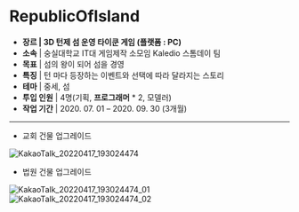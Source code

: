# RepublicOfIsland
- **장르  |  3D 턴제 섬 운영 타이쿤 게임 (플랫폼 : PC)**
- **소속**  |  숭실대학교 IT대 게임제작 소모임 Kaledio 스톰데이 팀
- **목표**  |  섬의 왕이 되어 섬을 경영
- **특징**  |  턴 마다 등장하는 이벤트와 선택에 따라 달라지는 스토리
- **테마**  |  중세, 섬
- **투입 인원**  |  4명(기획, **프로그래머** * 2, 모델러)
- **작업 기간**  |  2020. 07. 01 – 2020. 09. 30 (3개월)

---
- 교회 건물 업그레이드

![KakaoTalk_20220417_193024474](https://user-images.githubusercontent.com/66158433/163710885-a74f5598-d167-4930-bf29-278cb47c45d5.gif)

- 법원 건물 업그레이드

![KakaoTalk_20220417_193024474_01](https://user-images.githubusercontent.com/66158433/163710890-a067619b-e0fc-4ca7-8e85-e6beaf2a750c.gif)
![KakaoTalk_20220417_193024474_02](https://user-images.githubusercontent.com/66158433/163710894-c0b1bc5a-2650-4f69-957d-e1ee4686661d.gif)
